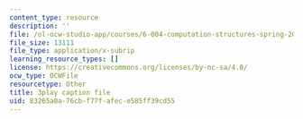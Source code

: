```yaml
---
content_type: resource
description: ''
file: /ol-ocw-studio-app/courses/6-004-computation-structures-spring-2017/83265a0a76cbf77fafece585ff39cd55_5jZ8VZ6G2uY.srt
file_size: 13111
file_type: application/x-subrip
learning_resource_types: []
license: https://creativecommons.org/licenses/by-nc-sa/4.0/
ocw_type: OCWFile
resourcetype: Other
title: 3play caption file
uid: 83265a0a-76cb-f77f-afec-e585ff39cd55
---
```

